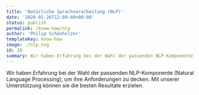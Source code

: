 ```yaml
---
title: 'Natürliche Sprachverarbeitung (NLP)'
date: '2020-01-26T12:09:49+00:00'
status: publish
permalink: /know-how/nlp
author: 'Philip Schönholzer'
templateKey: know-how
image: ./nlp.svg
id: 20
summary: Wir haben Erfahrung bei der Wahl der passenden NLP-Komponente (Natural Language Processing), um ihre Anforderungen zu decken. Mit unserer Unterstützung können sie die besten Resultate erzielen.
---
```


Wir haben Erfahrung bei der Wahl der passenden NLP-Komponente (Natural Language Processing), um ihre Anforderungen zu decken. Mit unserer Unterstützung können sie die besten Resultate erzielen.
